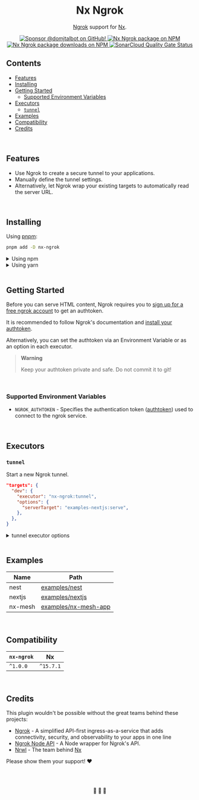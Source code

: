 <!-- ![Nx Ngrok. Ngrok for Nx](https://github.com/domjtalbot/nx-ngrok/raw/main/.github/banner.jpg) -->

<h1 align="center">Nx Ngrok</h1>

<p align="center"><a href="https://ngrok.com/">Ngrok</a> support for <a href="http://nx.dev">Nx</a>.</p>

<div align="center">
  <p dir="auto">
    <a href="https://github.com/sponsors/domjtalbot">
      <img src="https://img.shields.io/badge/Sponsor @domjtalbot-30363D?style=flat&logo=GitHub-Sponsors&logoColor=#EA4AAA" alt="Sponsor @domjtalbot on GitHub!" />
    </a>
    <a href="https://www.npmjs.org/package/nx-ngrok">
      <img src="https://img.shields.io/npm/v/nx-ngrok?style=flat" alt="Nx Ngrok package on NPM" />
    </a>
    <a href="https://www.npmjs.org/package/nx-ngrok">
      <img src="https://img.shields.io/npm/dm/nx-ngrok" alt="Nx Ngrok package downloads on NPM" aria-hidden="true" />
    </a>
    <a href="https://sonarcloud.io/summary/new_code?id=domjtalbot_nx-ngrok">
      <img src="https://sonarcloud.io/api/project_badges/measure?project=domjtalbot_nx-ngrok&metric=alert_status" alt="SonarCloud Quality Gate Status" aria-hidden="true" />
    </a>
  </p>
</div>

## Contents

- [Features](#features)
- [Installing](#installing)
- [Getting Started](#getting-started)
  - [Supported Environment Variables](#supported-environment-variables)
- [Executors](#executors)
  - [`tunnel`](#tunnel)
- [Examples](#examples)
- [Compatibility](#compatibility)
- [Credits](#credits)

<br/>

## Features

- Use Ngrok to create a secure tunnel to your applications.
- Manually define the tunnel settings.
- Alternatively, let Ngrok wrap your existing targets to automatically read the server URL.

<br/>

## Installing

Using [pnpm](http://pnpm.io):

```bash
pnpm add -D nx-ngrok
```

<details>
  <summary>Using npm</summary>

```bash
npm install -D nx-ngrok
```

</details>

<details>
  <summary>Using yarn</summary>

```bash
yarn add -D nx-ngrok
```

</details>

<br/>

## Getting Started

Before you can serve HTML content, Ngrok requires you to [sign up for a free ngrok account](https://dashboard.ngrok.com/signup) to get an authtoken.

It is recommended to follow Ngrok's documentation and [install your authtoken](https://dashboard.ngrok.com/get-started/your-authtoken).

Alternatively, you can set the authtoken via an Environment Variable or as an option in each executor.

> **Warning**
>
> Keep your authtoken private and safe. Do not commit it to git!

<br/>

### Supported Environment Variables

- `NGROK_AUTHTOKEN` - Specifies the authentication token ([authtoken](https://dashboard.ngrok.com/get-started/your-authtoken)) used to connect to the ngrok service.

<br/>

## Executors

### `tunnel`

Start a new Ngrok tunnel.

```json
"targets": {
  "dev": {
    "executor": "nx-ngrok:tunnel",
    "options": {
      "serverTarget": "examples-nextjs:serve",
    },
  },
}
```

<details>
  <summary>tunnel executor options</summary>

| Name           | Type                                     | Required | Default | Description                                                                                              |
| -------------- | ---------------------------------------- | :------: | ------- | -------------------------------------------------------------------------------------------------------- |
| `serverTarget` | `string`                                 |    -     | -       | Server target to run tunnel for.                                                                         |
| `protocol`     | `http`, `tcp`, `tls`                     |    -     | `http`  | The tunnel protocol name. This defines the type of tunnel you would like to start.                       |
| `address`      | `string`, `number`                       |    -     | -       | Forward traffic to this local port number or network address.                                            |
| `auth`         | `string`                                 |    -     | -       | HTTP Basic authentication for tunnel.                                                                    |
| `subdomain`    | `string`                                 |    -     | -       | Subdomain name to request. If unspecified, ngrok provides a unique subdomain based on your account type. |
| `authToken`    | `string`                                 |    -     | -       | Specifies the authentication token (authtoken) used to connect to the ngrok service.                     |
| `region`       | `us`, `eu`, `au`, `ap`, `sa`, `jp`, `in` |    -     | `us`    | Choose the region where the ngrok agent will connect to host its tunnels.                                |
| `ngrokConfig`  | `string`                                 |    -     | -       | Custom path for ngrok config file.                                                                       |

</details>

<br/>

## Examples

| Name    | Path                                                                                          |
| ------- | --------------------------------------------------------------------------------------------- |
| nest    | [examples/nest](https://github.com/domjtalbot/nx-ngrok/tree/main/examples/nest)               |
| nextjs  | [examples/nextjs](https://github.com/domjtalbot/nx-ngrok/tree/main/examples/nextjs)           |
| nx-mesh | [examples/nx-mesh-app](https://github.com/domjtalbot/nx-ngrok/tree/main/examples/nx-mesh-app) |

<br/>

## Compatibility

| `nx-ngrok` | Nx        |
| ---------- | --------- |
| `^1.0.0`   | `^15.7.1` |

<br/>

## Credits

This plugin wouldn't be possible without the great teams behind these projects:

- [Ngrok](https://github.com/ngrok) - A simplified API-first ingress-as-a-service that adds connectivity,
  security, and observability to your apps in one line
- [Ngrok Node API](https://github.com/bubenshchykov/ngrok) - A Node wrapper for Ngrok's API.
- [Nrwl](https://github.com/nrwl) - The team behind [Nx](https://github.com/nrwl/nx)

Please show them your support! ❤️

<br/>
<br/>

<p align="center">🌳 🦌 🌳</p>

<br/>
